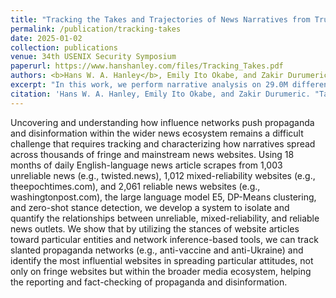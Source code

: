 ```yaml
---
title: "Tracking the Takes and Trajectories of News Narratives from Trustworthy and Worrisome Websites"
permalink: /publication/tracking-takes
date: 2025-01-02
collection: publications
venue: 34th USENIX Security Symposium
paperurl: https://www.hanshanley.com/files/Tracking_Takes.pdf
authors: <b>Hans W. A. Hanley</b>, Emily Ito Okabe, and Zakir Durumeric
excerpt: "In this work, we perform narrative analysis on 29.0M different articles from 2022 and 2023 across 4,076 different low, mixed, and highly reliable websites."
citation: 'Hans W. A. Hanley, Emily Ito Okabe, and Zakir Durumeric. "Tall and True Tales: Thoroughly Tracking the Takes and Trajectories of News Narratives from Trustworthy and Worrisome Websites." 34th USENIX Security Symposium 2025.'
---
```

Uncovering and understanding how influence networks push propaganda and disinformation within the wider news ecosystem remains a difficult challenge that requires tracking and characterizing how narratives spread across thousands of fringe and mainstream news websites. Using 18 months of daily English-language news article scrapes from 1,003 unreliable news (e.g., twisted.news), 1,012 mixed-reliability websites (e.g., theepochtimes.com), and 2,061 reliable news websites (e.g., washingtonpost.com), the large language model E5, DP-Means clustering, and zero-shot stance detection, we develop a system to isolate and quantify the relationships between unreliable, mixed-reliability, and reliable news outlets. We show that by utilizing the stances of website articles toward particular entities and network inference-based tools, we can track slanted propaganda networks (e.g., anti-vaccine and anti-Ukraine) and identify the most influential websites in spreading particular attitudes, not only on fringe websites but within the broader media ecosystem, helping the reporting and fact-checking of propaganda and disinformation. 
